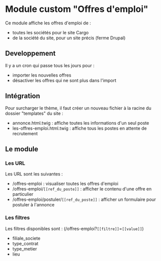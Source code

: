 # Module custom "Offres d'emploi"

Ce module affiche les offres d'emploi de :
* toutes les sociétés pour le site Cargo
* de la société du site, pour un site précis (ferme Drupal)

## Developpement

Il y a un cron qui passe tous les jours pour :
* importer les nouvelles offres
* désactiver les offres qui ne sont plus dans l'import

## Intégration

Pour surcharger le thème, il faut créer un nouveau fichier à la racine du dossier "templates" du site :
* annonce.html.twig : affiche toutes les informations d'un seul poste
* les-offres-emploi.html.twig : affiche tous les postes en attente de recrutement

## Le module

### Les URL

Les URL sont les suivantes :
* /offres-emploi : visualiser toutes les offres d'emploi
* /offres-emploi/`[[ref_du_poste]]` : afficher le contenu d'une offre en particulier
* /offres-emploi/postuler/`[[ref_du_poste]]` : afficher un formulaire pour postuler à l'annonce

### Les filtres

Les filtres disponibles sont : (/offres-emploi?`[[filtre]]`=`[[value]]`)
* filiale_societe
* type_contrat
* type_metier
* lieu
